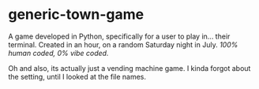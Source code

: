 # generic-town-game
A game developed in Python, specifically for a user to play in... their terminal. 
Created in an hour, on a random Saturday night in July.
*100% human coded, 0% vibe coded.*

Oh and also, its actually just a vending machine game. I kinda forgot about the setting, until I looked at the file names.
